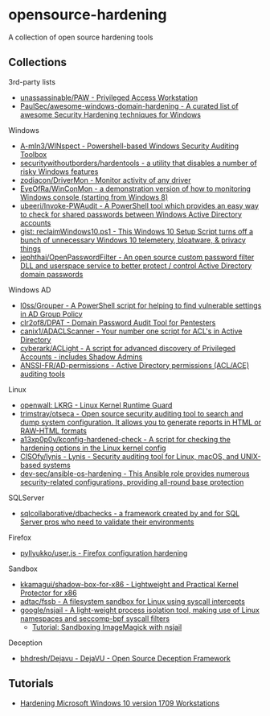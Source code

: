 # opensource-hardening

A collection of open source hardening tools

## Collections

3rd-party lists

* [unassassinable/PAW - Privileged Access Workstation](https://github.com/unassassinable/PAW)
* [PaulSec/awesome-windows-domain-hardening - A curated list of awesome Security Hardening techniques for Windows](https://github.com/PaulSec/awesome-windows-domain-hardening)

Windows

* [A-mIn3/WINspect - Powershell-based Windows Security Auditing Toolbox](https://github.com/A-mIn3/WINspect)
* [securitywithoutborders/hardentools - a utility that disables a number of risky Windows features](https://github.com/securitywithoutborders/hardentools)
* [zodiacon/DriverMon - Monitor activity of any driver](https://github.com/zodiacon/DriverMon)
* [EyeOfRa/WinConMon - a demonstration version of how to monitoring Windows console (starting from Windows 8)](https://github.com/EyeOfRa/WinConMon)
* [ubeeri/Invoke-PWAudit - A PowerShell tool which provides an easy way to check for shared passwords between Windows Active Directory accounts](https://github.com/ubeeri/Invoke-PWAudit)
* [gist: reclaimWindows10.ps1 - This Windows 10 Setup Script turns off a bunch of unnecessary Windows 10 telemetery, bloatware, & privacy things](https://gist.github.com/alirobe/7f3b34ad89a159e6daa1)
* [jephthai/OpenPasswordFilter - An open source custom password filter DLL and userspace service to better protect / control Active Directory domain passwords](https://github.com/jephthai/OpenPasswordFilter)

Windows AD

* [l0ss/Grouper - A PowerShell script for helping to find vulnerable settings in AD Group Policy](https://github.com/l0ss/Grouper)
* [clr2of8/DPAT - Domain Password Audit Tool for Pentesters](https://github.com/clr2of8/DPAT)
* [canix1/ADACLScanner - Your number one script for ACL's in Active Directory](https://github.com/canix1/ADACLScanner)
* [cyberark/ACLight - A script for advanced discovery of Privileged Accounts - includes Shadow Admins](https://github.com/cyberark/ACLight)
* [ANSSI-FR/AD-permissions - Active Directory permissions (ACL/ACE) auditing tools](https://github.com/ANSSI-FR/AD-permissions)

Linux

* [openwall: LKRG - Linux Kernel Runtime Guard](http://www.openwall.com/lkrg/)
* [trimstray/otseca - Open source security auditing tool to search and dump system configuration. It allows you to generate reports in HTML or RAW-HTML formats](https://github.com/trimstray/otseca)
* [a13xp0p0v/kconfig-hardened-check - A script for checking the hardening options in the Linux kernel config](https://github.com/a13xp0p0v/kconfig-hardened-check)
* [CISOfy/lynis - Lynis - Security auditing tool for Linux, macOS, and UNIX-based systems](https://github.com/CISOfy/lynis)
* [dev-sec/ansible-os-hardening - This Ansible role provides numerous security-related configurations, providing all-round base protection](https://github.com/dev-sec/ansible-os-hardening)

SQLServer

* [sqlcollaborative/dbachecks - a framework created by and for SQL Server pros who need to validate their environments](https://github.com/sqlcollaborative/dbachecks)

Firefox

* [pyllyukko/user.js - Firefox configuration hardening](https://github.com/pyllyukko/user.js)

Sandbox

* [kkamagui/shadow-box-for-x86 - Lightweight and Practical Kernel Protector for x86](https://github.com/kkamagui/shadow-box-for-x86)
* [adtac/fssb - A filesystem sandbox for Linux using syscall intercepts](https://github.com/adtac/fssb)
* [google/nsjail - A light-weight process isolation tool, making use of Linux namespaces and seccomp-bpf syscall filters](https://github.com/google/nsjail)
   * [Tutorial: Sandboxing ImageMagick with nsjail](https://offbyinfinity.com/2017/12/sandboxing-imagemagick-with-nsjail/)

Deception

* [bhdresh/Dejavu - DejaVU - Open Source Deception Framework](https://github.com/bhdresh/Dejavu)

## Tutorials

* [Hardening Microsoft Windows 10 version 1709 Workstations](https://www.asd.gov.au/publications/protect/Hardening_Win10.pdf)

